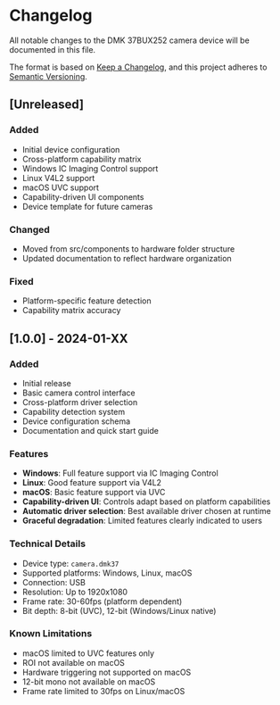 # Changelog

All notable changes to the DMK 37BUX252 camera device will be documented in this file.

The format is based on [Keep a Changelog](https://keepachangelog.com/en/1.0.0/),
and this project adheres to [Semantic Versioning](https://semver.org/spec/v2.0.0.html).

## [Unreleased]

### Added
- Initial device configuration
- Cross-platform capability matrix
- Windows IC Imaging Control support
- Linux V4L2 support
- macOS UVC support
- Capability-driven UI components
- Device template for future cameras

### Changed
- Moved from src/components to hardware folder structure
- Updated documentation to reflect hardware organization

### Fixed
- Platform-specific feature detection
- Capability matrix accuracy

## [1.0.0] - 2024-01-XX

### Added
- Initial release
- Basic camera control interface
- Cross-platform driver selection
- Capability detection system
- Device configuration schema
- Documentation and quick start guide

### Features
- **Windows**: Full feature support via IC Imaging Control
- **Linux**: Good feature support via V4L2
- **macOS**: Basic feature support via UVC
- **Capability-driven UI**: Controls adapt based on platform capabilities
- **Automatic driver selection**: Best available driver chosen at runtime
- **Graceful degradation**: Limited features clearly indicated to users

### Technical Details
- Device type: `camera.dmk37`
- Supported platforms: Windows, Linux, macOS
- Connection: USB
- Resolution: Up to 1920x1080
- Frame rate: 30-60fps (platform dependent)
- Bit depth: 8-bit (UVC), 12-bit (Windows/Linux native)

### Known Limitations
- macOS limited to UVC features only
- ROI not available on macOS
- Hardware triggering not supported on macOS
- 12-bit mono not available on macOS
- Frame rate limited to 30fps on Linux/macOS


